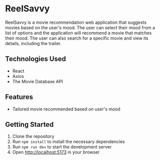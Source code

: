 # ReelSavvy

ReelSavvy is a movie recommendation web application that suggests movies based on the user's mood. The user can select their mood from a list of options and the application will recommend a movie that matches their mood. The user can also search for a specific movie and view its details, including the trailer.

## Technologies Used

-   React
-   Axios
-   The Movie Database API

## Features

-   Tailored movie recommended based on user's mood

## Getting Started

1. Clone the repository
2. Run `npm install` to install the necessary dependencies
3. Run `npm run dev` to start the development server
4. Open [http://localhost:5173](http://localhost:5173) in your browser
